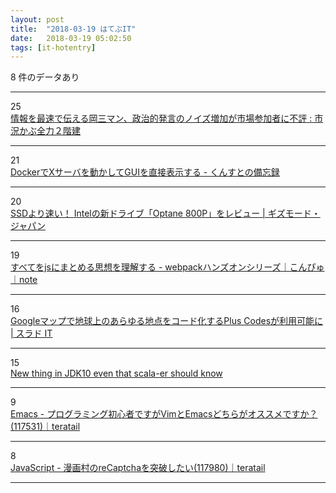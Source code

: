 ```yaml
---
layout: post
title:  "2018-03-19 はてぶIT"
date:   2018-03-19 05:02:50
tags: [it-hotentry]
---
```

8 件のデータあり

<hr><div class="row">
<div class="col-1"><span class="badge badge-pill badge-success h2">25</span></div>
<div class="col-11"><a href='http://kabumatome.doorblog.jp/archives/65910918.html' target='_blank'>情報を最速で伝える岡三マン、政治的発言のノイズ増加が市場参加者に不評 : 市況かぶ全力２階建</a></div>
</div>
<hr>
<div class="row">
<div class="col-1"><span class="badge badge-pill badge-success h2">21</span></div>
<div class="col-11"><a href='http://www.kunst1080.net/entry/2018/03/18/225102' target='_blank'>DockerでXサーバを動かしてGUIを直接表示する - くんすとの備忘録</a></div>
</div>
<hr>
<div class="row">
<div class="col-1"><span class="badge badge-pill badge-success h2">20</span></div>
<div class="col-11"><a href='https://www.gizmodo.jp/2018/03/optane-800p-review.html' target='_blank'>SSDより速い！ Intelの新ドライブ「Optane 800P」をレビュー | ギズモード・ジャパン</a></div>
</div>
<hr>
<div class="row">
<div class="col-1"><span class="badge badge-pill badge-success h2">19</span></div>
<div class="col-11"><a href='https://note.mu/konpyu/n/n694491cd9e80' target='_blank'>すべてをjsにまとめる思想を理解する - webpackハンズオンシリーズ｜こんぴゅ｜note</a></div>
</div>
<hr>
<div class="row">
<div class="col-1"><span class="badge badge-pill badge-success h2">16</span></div>
<div class="col-11"><a href='https://it.srad.jp/story/18/03/18/0654219/' target='_blank'>Googleマップで地球上のあらゆる地点をコード化するPlus Codesが利用可能に | スラド IT</a></div>
</div>
<hr>
<div class="row">
<div class="col-1"><span class="badge badge-pill badge-success h2">15</span></div>
<div class="col-11"><a href='https://www.slideshare.net/nowokay/new-thing-in-jdk10-even-that-scalaer-should-know' target='_blank'>New thing in JDK10 even that scala-er should know</a></div>
</div>
<hr>
<div class="row">
<div class="col-1"><span class="badge badge-pill badge-success h2">9</span></div>
<div class="col-11"><a href='https://teratail.com/questions/117531' target='_blank'>Emacs - プログラミング初心者ですがVimとEmacsどちらがオススメですか？(117531)｜teratail</a></div>
</div>
<hr>
<div class="row">
<div class="col-1"><span class="badge badge-pill badge-success h2">8</span></div>
<div class="col-11"><a href='https://teratail.com/questions/117980' target='_blank'>JavaScript - 漫画村のreCaptchaを突破したい(117980)｜teratail</a></div>
</div>
<hr>
